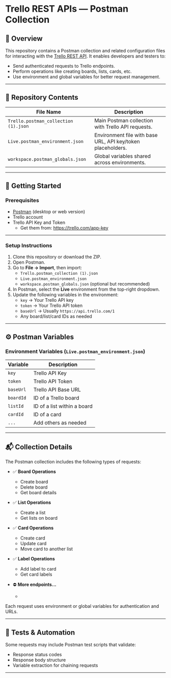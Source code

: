 # Trello REST APIs — Postman Collection

## 📌 Overview

This repository contains a Postman collection and related configuration files for interacting with the [Trello REST API](https://developer.atlassian.com/cloud/trello/rest/api-group-actions/). It enables developers and testers to:

- Send authenticated requests to Trello endpoints.
- Perform operations like creating boards, lists, cards, etc.
- Use environment and global variables for better request management.

---

## 📁 Repository Contents

| File Name                              | Description                                                                 |
|----------------------------------------|-----------------------------------------------------------------------------|
| `Trello.postman_collection (1).json`   | Main Postman collection with Trello API requests.                          |
| `Live.postman_environment.json`        | Environment file with base URL, API key/token placeholders.                |
| `workspace.postman_globals.json`       | Global variables shared across environments.                               |     |

---

## 🚀 Getting Started

### Prerequisites

- [Postman](https://www.postman.com/downloads/) (desktop or web version)
- Trello account
- Trello API Key and Token  
  - Get them from: https://trello.com/app-key

---

### Setup Instructions

1. Clone this repository or download the ZIP.
2. Open Postman.
3. Go to **File → Import**, then import:
   - `Trello.postman_collection (1).json`
   - `Live.postman_environment.json`
   - `workspace.postman_globals.json` (optional but recommended)
4. In Postman, select the **Live** environment from the top-right dropdown.
5. Update the following variables in the environment:
   - `key` → Your Trello API key
   - `token` → Your Trello API token
   - `baseUrl` → Usually `https://api.trello.com/1`
   - Any board/list/card IDs as needed

---

## ⚙️ Postman Variables

### Environment Variables (`Live.postman_environment.json`)

| Variable | Description                    |
|----------|--------------------------------|
| `key`    | Trello API Key                 |
| `token`  | Trello API Token               |
| `baseUrl`| Trello API Base URL            |
| `boardId`| ID of a Trello board           |
| `listId` | ID of a list within a board    |
| `cardId` | ID of a card                   |
| `...`    | Add others as needed           |

---

## 📬 Collection Details

The Postman collection includes the following types of requests:

<!-- TODO: Update the list of endpoints with accurate categories and descriptions -->
- ✅ **Board Operations**
  - Create board
  - Delete board
  - Get board details

- ✅ **List Operations**
  - Create a list
  - Get lists on board

- ✅ **Card Operations**
  - Create card
  - Update card
  - Move card to another list

- ✅ **Label Operations**
  - Add label to card
  - Get card labels

- ⛔ **More endpoints...**
  - <!-- TODO: Add any other endpoint groups you've included -->

Each request uses environment or global variables for authentication and URLs.

---

## 🧪 Tests & Automation

Some requests may include Postman test scripts that validate:
- Response status codes
- Response body structure
- Variable extraction for chaining requests

---

